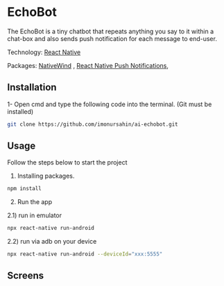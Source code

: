 # EchoBot

The EchoBot is a tiny chatbot that repeats anything you say to it within a chat-box and also sends push notification for each message to end-user.

Technology: [React Native](https://reactnative.dev/)

Packages: [NativeWind](https://www.nativewind.dev/) , [React Native Push Notifications](https://www.npmjs.com/package/react-native-push-notification),

## Installation

1- Open cmd and type the following code into the terminal. (Git must be installed)

```bash
git clone https://github.com/imonursahin/ai-echobot.git
```

## Usage

Follow the steps below to start the project

1. Installing packages.

```bash
npm install
```

2. Run the app

2.1) run in emulator

```bash
npx react-native run-android
```

2.2) run via adb on your device

```bash
npx react-native run-android --deviceId="xxx:5555"
```

## Screens
